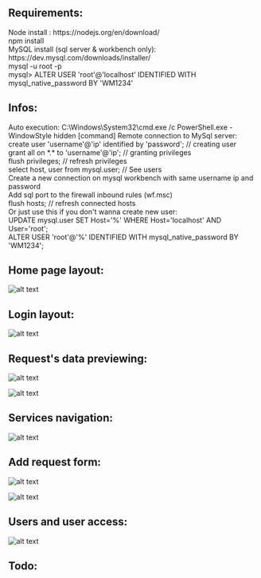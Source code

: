 <h2>Requirements:</h2> 
    Node install : https://nodejs.org/en/download/ <br>
    npm install <br>
    MySQL install (sql server & workbench only): https://dev.mysql.com/downloads/installer/ <br>
    mysql -u root -p <br>
    mysql> ALTER USER 'root'@'localhost' IDENTIFIED WITH mysql_native_password BY 'WM1234' <br>

<h2>Infos:</h2>
    Auto execution: C:\Windows\System32\cmd.exe /c PowerShell.exe -WindowStyle hidden [command]
    Remote connection to MySql server: <br>
        create user 'username'@'ip' identified by 'password'; // creating user <br>
        grant all on *.* to 'username'@'ip'; // granting privileges <br>
        flush privileges; // refresh privileges <br>
        select host, user from mysql.user; // See users <br>
        Create a new connection on mysql workbench with same username ip and password <br>
        Add sql port to the firewall inbound rules (wf.msc) <br>
        flush hosts; // refresh connected hosts <br>
        Or just use this if you don't wanna create new user: <br>
        UPDATE mysql.user SET Host='%' WHERE Host='localhost' AND User='root'; <br>
        ALTER USER 'root'@'%' IDENTIFIED WITH mysql_native_password BY 'WM1234'; <br>

<h2>Home page layout:</h2>

![alt text](https://imgur.com/Xs9fRzz.png)

<h2>Login layout:</h2>

![alt text](https://imgur.com/ACb4G7T.png)

<h2>Request's data previewing:</h2>

![alt text](https://imgur.com/dHp0sBU.png)

![alt text](https://imgur.com/MXyvPh4.png)

<h2>Services navigation:</h2>

![alt text](https://imgur.com/ZeJpcmY.png)

<h2>Add request form:</h2>

![alt text](https://imgur.com/WfKj1ZB.png)

![alt text](https://imgur.com/qeCtxuf.png)

<h2>Users and user access:</h2>

![alt text](https://imgur.com/aATX4Gj.png)

<h2>Todo:</h2>